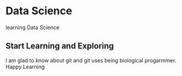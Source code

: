 # Data Science
learning Data Science 
## Start Learning and Exploring
I am glad to know about git and git uses being biological progarmmer.
Happy Learning